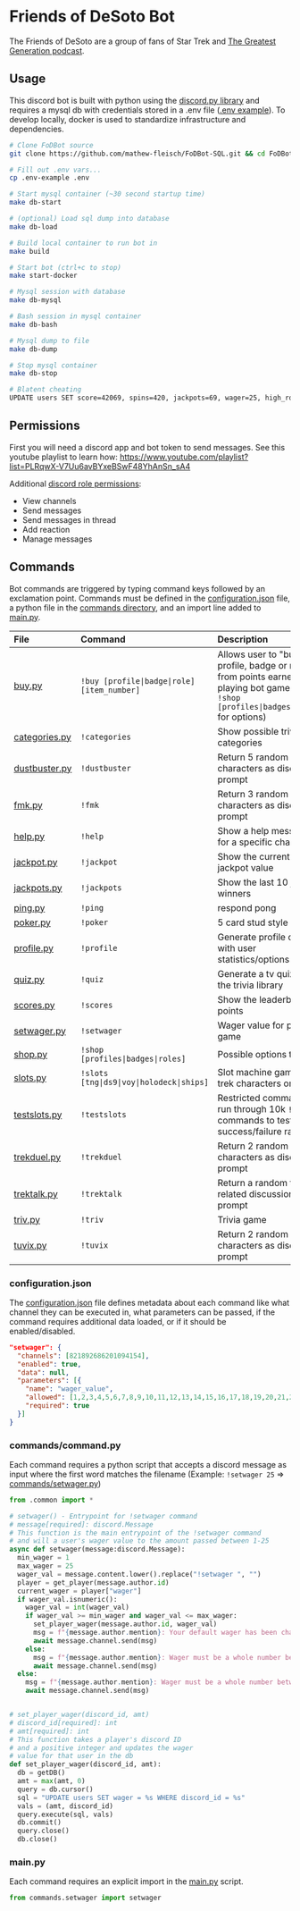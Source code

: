 # Friends of DeSoto Bot

The Friends of DeSoto are a group of fans of Star Trek and [The Greatest Generation podcast](http://gagh.biz).

## Usage

This discord bot is built with python using the [discord.py library](https://discordpy.readthedocs.io/en/stable/api.html) and requires a mysql db with credentials stored in a .env file ([.env example](.env-example)). To develop locally, docker is used to standardize infrastructure and dependencies.

```bash
# Clone FoDBot source
git clone https://github.com/mathew-fleisch/FoDBot-SQL.git && cd FoDBot-SQL

# Fill out .env vars...
cp .env-example .env

# Start mysql container (~30 second startup time)
make db-start

# (optional) Load sql dump into database
make db-load

# Build local container to run bot in
make build

# Start bot (ctrl+c to stop)
make start-docker

# Mysql session with database
make db-mysql

# Bash session in mysql container
make db-bash

# Mysql dump to file
make db-dump

# Stop mysql container
make db-stop

# Blatent cheating
UPDATE users SET score=42069, spins=420, jackpots=69, wager=25, high_roller=1 WHERE id=1;
```

## Permissions

First you will need a discord app and bot token to send messages. See this youtube playlist to learn how: https://www.youtube.com/playlist?list=PLRqwX-V7Uu6avBYxeBSwF48YhAnSn_sA4

Additional [discord role permissions](https://support.discord.com/hc/en-us/articles/206029707-Setting-Up-Permissions-FAQ):

- View channels
- Send messages
- Send messages in thread
- Add reaction
- Manage messages

## Commands

Bot commands are triggered by typing command keys followed by an exclamation point. Commands must be defined in the [configuration.json](configuration.json) file, a python file in the [commands directory](commands), and an import line added to [main.py](main.py).

| File                                    | Command                                     | Description                                                                                                                             |
| :-------------------------------------- | :------------------------------------------ | :-------------------------------------------------------------------------------------------------------------------------------------- |
| [buy.py](commands/buy.py)               | `!buy [profile\|badge\|role] [item_number]` | Allows user to "buy" a profile, badge or role from points earned playing bot games (see ` !shop [profiles\|badges\|roles]` for options) |
| [categories.py](commands/categories.py) | `!categories`                               | Show possible trivia categories                                                                                                         |
| [dustbuster.py](commands/dustbuster.py) | `!dustbuster`                               | Return 5 random trek characters as discussion prompt                                                                                    |
| [fmk.py](commands/fmk.py)               | `!fmk`                                      | Return 3 random trek characters as discussion prompt                                                                                    |
| [help.py](commands/help.py)             | `!help`                                     | Show a help message for a specific channel                                                                                              |
| [jackpot.py](commands/jackpot.py)       | `!jackpot`                                  | Show the current jackpot value                                                                                                          |
| [jackpots.py](commands/jackpots.py)     | `!jackpots`                                 | Show the last 10 jackpot winners                                                                                                        |
| [ping.py](commands/ping.py)             | `!ping`                                     | respond pong                                                                                                                            |
| [poker.py](commands/poker.py)           | `!poker`                                    | 5 card stud style game                                                                                                                  |
| [profile.py](commands/profile.py)       | `!profile`                                  | Generate profile card with user statistics/options                                                                                      |
| [quiz.py](commands/quiz.py)             | `!quiz`                                     | Generate a tv quiz from the trivia library                                                                                              |
| [scores.py](commands/scores.py)         | `!scores`                                   | Show the leaderboard of points                                                                                                          |
| [setwager.py](commands/setwager.py)     | `!setwager`                                 | Wager value for poker game                                                                                                              |
| [shop.py](commands/shop.py)             | `!shop [profiles\|badges\|roles]`           | Possible options to `!buy`                                                                                                              |
| [slots.py](commands/slots.py)           | `!slots [tng\|ds9\|voy\|holodeck\|ships]`   | Slot machine game with trek characters or ships                                                                                         |
| [testslots.py](commands/testslots.py)   | `!testslots`                                | Restricted command to run through 10k `!slots` commands to test success/failure rate                                                    |
| [trekduel.py](commands/trekduel.py)     | `!trekduel`                                 | Return 2 random trek characters as discussion prompt                                                                                    |
| [trektalk.py](commands/trektalk.py)     | `!trektalk`                                 | Return a random trek related discussion prompt                                                                                          |
| [triv.py](commands/triv.py)             | `!triv`                                     | Trivia game                                                                                                                             |
| [tuvix.py](commands/tuvix.py)           | `!tuvix`                                    | Return 2 random trek characters as discussion prompt                                                                                    |


### configuration.json

The [configuration.json](configuration.json) file defines metadata about each command like what channel they can be executed in, what parameters can be passed, if the command requires additional data loaded, or if it should be enabled/disabled.

```json
"setwager": {
  "channels": [821892686201094154],
  "enabled": true,
  "data": null,
  "parameters": [{
    "name": "wager_value",
    "allowed": [1,2,3,4,5,6,7,8,9,10,11,12,13,14,15,16,17,18,19,20,21,22,23,24,25],
    "required": true
  }]
}
```

### commands/command.py

Each command requires a python script that accepts a discord message as input where the first word matches the filename (Example: `!setwager 25` => [commands/setwager.py](commands/setwager.py))

```python
from .common import *

# setwager() - Entrypoint for !setwager command
# message[required]: discord.Message
# This function is the main entrypoint of the !setwager command
# and will a user's wager value to the amount passed between 1-25
async def setwager(message:discord.Message):
  min_wager = 1
  max_wager = 25
  wager_val = message.content.lower().replace("!setwager ", "")
  player = get_player(message.author.id)
  current_wager = player["wager"]
  if wager_val.isnumeric():
    wager_val = int(wager_val)
    if wager_val >= min_wager and wager_val <= max_wager:
      set_player_wager(message.author.id, wager_val)
      msg = f"{message.author.mention}: Your default wager has been changed from `{current_wager}` to `{wager_val}`"
      await message.channel.send(msg)
    else:
      msg = f"{message.author.mention}: Wager must be a whole number between `{min_wager}` and `{max_wager}`\nYour current wager is: `{current_wager}`"
      await message.channel.send(msg)
  else:
    msg = f"{message.author.mention}: Wager must be a whole number between `{min_wager}` and `{max_wager}`\nYour current wager is: `{current_wager}`"
    await message.channel.send(msg)


# set_player_wager(discord_id, amt)
# discord_id[required]: int
# amt[required]: int
# This function takes a player's discord ID
# and a positive integer and updates the wager
# value for that user in the db
def set_player_wager(discord_id, amt):
  db = getDB()
  amt = max(amt, 0)
  query = db.cursor()
  sql = "UPDATE users SET wager = %s WHERE discord_id = %s"
  vals = (amt, discord_id)
  query.execute(sql, vals)
  db.commit()
  query.close()
  db.close()
```

### main.py

Each command requires an explicit import in the [main.py](main.py) script.

```python
from commands.setwager import setwager
```